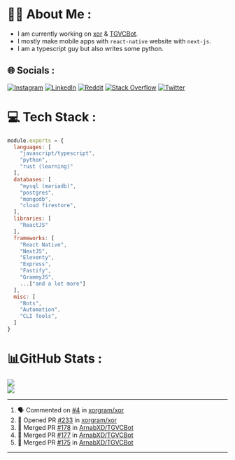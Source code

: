 # 🧑‍💻 About Me :
* I am currently working on [xor](https://github.com/xorgram/xor) & [TGVCBot](https://github.com/ArnabXD/TGVCBot).
* I mostly make mobile apps with `react-native` website with `next-js`.
* I am a typescript guy but also writes some python.

## 🌐 Socials :
[![Instagram](https://img.shields.io/badge/Instagram-%23E4405F.svg?logo=Instagram&logoColor=white)](https://instagram.com/arnabparyali) [![LinkedIn](https://img.shields.io/badge/LinkedIn-%230077B5.svg?logo=linkedin&logoColor=white)](https://linkedin.com/in/arnabparyali) [![Reddit](https://img.shields.io/badge/Reddit-%23FF4500.svg?logo=Reddit&logoColor=white)](https://reddit.com/user/ArnabXD) [![Stack Overflow](https://img.shields.io/badge/-Stackoverflow-FE7A16?logo=stack-overflow&logoColor=white)](https://stackoverflow.com/users/12250600) [![Twitter](https://img.shields.io/badge/Twitter-%231DA1F2.svg?logo=Twitter&logoColor=white)](https://twitter.com/arnabparyali) 

# 💻 Tech Stack :

```js
module.exports = {
  languages: [
    "javascript/typescript",
    "python",
    "rust (learning)"
  ],
  databases: [
    "mysql (mariadb)",
    "postgres",
    "mongodb",
    "cloud firestore",
  ],
  libraries: [
    "ReactJS"
  ],
  frameworks: [
    "React Native",
    "NextJS",
    "Eleventy",
    "Express",
    "Fastify",
    "GrammyJS",
    ...["and a lot more"]
  ],
  misc: [
    "Bots",
    "Automation",
    "CLI Tools",
  ]
}
```

# 📊GitHub Stats :
![](https://github-readme-stats.vercel.app/api?username=ArnabXD&theme=tokyonight&hide_border=false&include_all_commits=false&count_private=false)<br/>
![](https://github-readme-stats.vercel.app/api/top-langs/?username=ArnabXD&theme=tokyonight&hide_border=false&include_all_commits=false&count_private=false&layout=compact)

---

<!--START_SECTION:activity-->
1. 🗣 Commented on [#4](https://github.com/xorgram/xor/issues/4) in [xorgram/xor](https://github.com/xorgram/xor)
2. 💪 Opened PR [#233](https://github.com/xorgram/xor/pull/233) in [xorgram/xor](https://github.com/xorgram/xor)
3. 🎉 Merged PR [#178](https://github.com/ArnabXD/TGVCBot/pull/178) in [ArnabXD/TGVCBot](https://github.com/ArnabXD/TGVCBot)
4. 🎉 Merged PR [#177](https://github.com/ArnabXD/TGVCBot/pull/177) in [ArnabXD/TGVCBot](https://github.com/ArnabXD/TGVCBot)
5. 🎉 Merged PR [#175](https://github.com/ArnabXD/TGVCBot/pull/175) in [ArnabXD/TGVCBot](https://github.com/ArnabXD/TGVCBot)
<!--END_SECTION:activity-->

---
